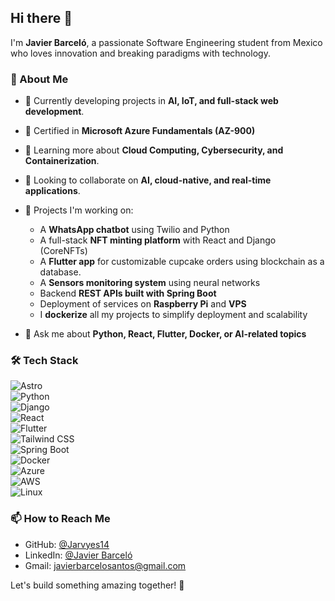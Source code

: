 ## Hi there 👋  

I'm **Javier Barceló**, a passionate Software Engineering student from Mexico who loves innovation and breaking paradigms with technology.  

### 🚀 About Me  
- 🔭 Currently developing projects in **AI, IoT, and full-stack web development**.  
-  📜 Certified in **Microsoft Azure Fundamentals (AZ-900)**  
- 🌱 Learning more about **Cloud Computing, Cybersecurity, and Containerization**.  
- 👯 Looking to collaborate on **AI, cloud-native, and real-time applications**.  
- 🤖 Projects I'm working on:
  - A **WhatsApp chatbot** using Twilio and Python  
  - A full-stack **NFT minting platform** with React and Django (CoreNFTs)  
  - A **Flutter app** for customizable cupcake orders using blockchain as a database.
  - A **Sensors monitoring system** using neural networks   
  - Backend **REST APIs built with Spring Boot**  
  - Deployment of services on **Raspberry Pi** and **VPS**
  - I **dockerize** all my projects to simplify deployment and scalability

- 💬 Ask me about **Python, React, Flutter, Docker, or AI-related topics**  

### 🛠 Tech Stack  
![Astro](https://img.shields.io/badge/-Astro-0F172A?style=flat&logo=astro&logoColor=white)  
![Python](https://img.shields.io/badge/-Python-3776AB?style=flat&logo=python&logoColor=white)  
![Django](https://img.shields.io/badge/-Django-092E20?style=flat&logo=django&logoColor=white)  
![React](https://img.shields.io/badge/-React-61DAFB?style=flat&logo=react&logoColor=white)  
![Flutter](https://img.shields.io/badge/-Flutter-02569B?style=flat&logo=flutter&logoColor=white)  
![Tailwind CSS](https://img.shields.io/badge/-Tailwind-06B6D4?style=flat&logo=tailwindcss&logoColor=white)  
![Spring Boot](https://img.shields.io/badge/-Spring%20Boot-6DB33F?style=flat&logo=springboot&logoColor=white)  
![Docker](https://img.shields.io/badge/-Docker-2496ED?style=flat&logo=docker&logoColor=white)  
![Azure](https://img.shields.io/badge/-Azure-0078D4?style=flat&logo=microsoftazure&logoColor=white)  
![AWS](https://img.shields.io/badge/-AWS-232F3E?style=flat&logo=amazonaws&logoColor=white)  
![Linux](https://img.shields.io/badge/-Linux-FCC624?style=flat&logo=linux&logoColor=black)

### 📫 How to Reach Me  
- GitHub: [@Jarvyes14](https://github.com/Jarvyes14)  
- LinkedIn: [@Javier Barceló](https://www.linkedin.com/in/javier-barceló-santos-477a93301)  
- Gmail: javierbarcelosantos@gmail.com

Let's build something amazing together! 🚀
